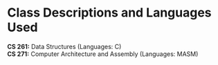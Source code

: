 # Class Descriptions and Languages Used

<b>CS 261:</b> Data Structures (Languages: C)<br>
<b>CS 271:</b> Computer Architecture and Assembly (Languages: MASM)
